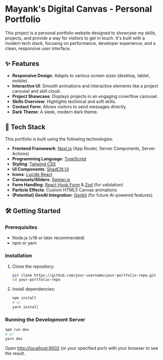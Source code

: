 # Mayank's Digital Canvas - Personal Portfolio

This project is a personal portfolio website designed to showcase my skills, projects, and provide a way for visitors to get in touch. It's built with a modern tech stack, focusing on performance, developer experience, and a clean, responsive user interface.

## ✨ Features

*   **Responsive Design**: Adapts to various screen sizes (desktop, tablet, mobile).
*   **Interactive UI**: Smooth animations and interactive elements like a project carousel and skill cloud.
*   **Project Showcase**: Displays projects in an engaging coverflow carousel.
*   **Skills Overview**: Highlights technical and soft skills.
*   **Contact Form**: Allows visitors to send messages directly.
*   **Dark Theme**: A sleek, modern dark theme.

## 🚀 Tech Stack

This portfolio is built using the following technologies:

*   **Frontend Framework**: [Next.js](https://nextjs.org/) (App Router, Server Components, Server Actions)
*   **Programming Language**: [TypeScript](https://www.typescriptlang.org/)
*   **Styling**: [Tailwind CSS](https://tailwindcss.com/)
*   **UI Components**: [ShadCN UI](https://ui.shadcn.com/)
*   **Icons**: [Lucide React](https://lucide.dev/)
*   **Carousels/Sliders**: [Swiper.js](https://swiperjs.com/)
*   **Form Handling**: [React Hook Form](https://react-hook-form.com/) & [Zod](https://zod.dev/) (for validation)
*   **Particle Effects**: Custom HTML5 Canvas animations
*   **(Potential) GenAI Integration**: [Genkit](https://firebase.google.com/docs/genkit) (for future AI-powered features)

## 🛠️ Getting Started

### Prerequisites

*   Node.js (v18 or later recommended)
*   npm or yarn

### Installation

1.  Clone the repository:
    ```bash
    git clone https://github.com/your-username/your-portfolio-repo.git
    cd your-portfolio-repo
    ```

2.  Install dependencies:
    ```bash
    npm install
    # or
    yarn install
    ```

### Running the Development Server

```bash
npm run dev
# or
yarn dev
```

Open [http://localhost:9002](http://localhost:9002) (or your specified port) with your browser to see the result.
